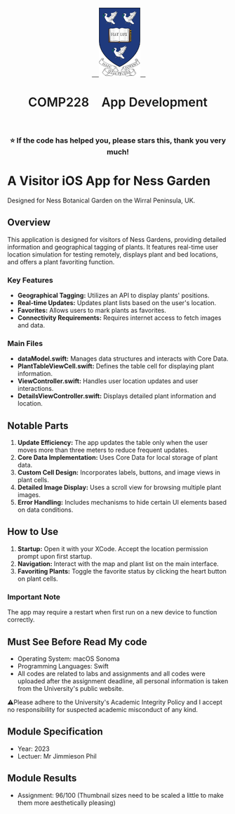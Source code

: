 <p align="center">
  <a href="https://www.liverpool.ac.uk/" target="blank">
    <img src="Liverpool_logo.png" alt="Logo" height="156">
  </a>
 <h1 align="center" style="font-weight: 600">COMP228    App Development</h1>
 <h3 align="center" backgroundcolor="red">⭐ If the code has helped you, please stars this, thank you very much!</h3>

# A Visitor iOS App for Ness Garden
Designed for Ness Botanical Garden on the Wirral Peninsula, UK.

## Overview
This application is designed for visitors of Ness Gardens, providing detailed information and geographical tagging of plants. It features real-time user location simulation for testing remotely, displays plant and bed locations, and offers a plant favoriting function.

### Key Features
- **Geographical Tagging:** Utilizes an API to display plants' positions.
- **Real-time Updates:** Updates plant lists based on the user's location.
- **Favorites:** Allows users to mark plants as favorites.
- **Connectivity Requirements:** Requires internet access to fetch images and data.

### Main Files
- **dataModel.swift:** Manages data structures and interacts with Core Data.
- **PlantTableViewCell.swift:** Defines the table cell for displaying plant information.
- **ViewController.swift:** Handles user location updates and user interactions.
- **DetailsViewController.swift:** Displays detailed plant information and location.

## Notable Parts
1. **Update Efficiency:** The app updates the table only when the user moves more than three meters to reduce frequent updates.
2. **Core Data Implementation:** Uses Core Data for local storage of plant data.
3. **Custom Cell Design:** Incorporates labels, buttons, and image views in plant cells.
4. **Detailed Image Display:** Uses a scroll view for browsing multiple plant images.
5. **Error Handling:** Includes mechanisms to hide certain UI elements based on data conditions.

## How to Use
1. **Startup:** Open it with your XCode. Accept the location permission prompt upon first startup.
2. **Navigation:** Interact with the map and plant list on the main interface.
3. **Favoriting Plants:** Toggle the favorite status by clicking the heart button on plant cells.

### Important Note
The app may require a restart when first run on a new device to function correctly.

## Must See Before Read My code
* Operating System: macOS Sonoma
* Programming Languages: Swift
* All codes are related to labs and assignments and all codes were uploaded after the assignment deadline, all personal information is taken from the University's public website.

⚠Please adhere to the University's Academic Integrity Policy and I accept no responsibility for suspected academic misconduct of any kind.

## Module Specification
* Year: 2023
* Lectuer: Mr Jimmieson Phil

## Module Results
* Assignment: 96/100 (Thumbnail sizes need to be scaled a little to make them more aesthetically pleasing)
